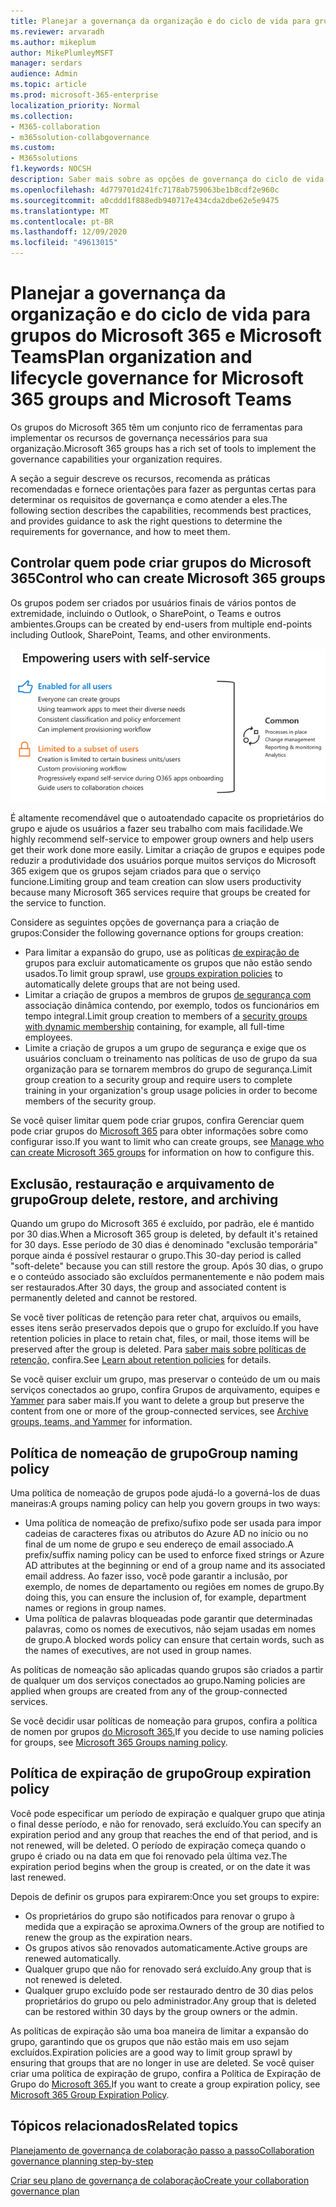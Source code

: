 ```yaml
---
title: Planejar a governança da organização e do ciclo de vida para grupos do Microsoft 365 e Microsoft Teams
ms.reviewer: arvaradh
ms.author: mikeplum
author: MikePlumleyMSFT
manager: serdars
audience: Admin
ms.topic: article
ms.prod: microsoft-365-enterprise
localization_priority: Normal
ms.collection:
- M365-collaboration
- m365solution-collabgovernance
ms.custom:
- M365solutions
f1.keywords: NOCSH
description: Saber mais sobre as opções de governança do ciclo de vida para ferramentas de colaboração no Microsoft 365
ms.openlocfilehash: 4d779701d241fc7178ab759063be1b8cdf2e960c
ms.sourcegitcommit: a0cddd1f888edb940717e434cda2dbe62e5e9475
ms.translationtype: MT
ms.contentlocale: pt-BR
ms.lasthandoff: 12/09/2020
ms.locfileid: "49613015"
---
```

# <a name="plan-organization-and-lifecycle-governance-for-microsoft-365-groups-and-microsoft-teams"></a><span data-ttu-id="45b0c-103">Planejar a governança da organização e do ciclo de vida para grupos do Microsoft 365 e Microsoft Teams</span><span class="sxs-lookup"><span data-stu-id="45b0c-103">Plan organization and lifecycle governance for Microsoft 365 groups and Microsoft Teams</span></span>

<span data-ttu-id="45b0c-104">Os grupos do Microsoft 365 têm um conjunto rico de ferramentas para implementar os recursos de governança necessários para sua organização.</span><span class="sxs-lookup"><span data-stu-id="45b0c-104">Microsoft 365 groups has a rich set of tools to implement the governance capabilities your organization requires.</span></span> 

<span data-ttu-id="45b0c-105">A seção a seguir descreve os recursos, recomenda as práticas recomendadas e fornece orientações para fazer as perguntas certas para determinar os requisitos de governança e como atender a eles.</span><span class="sxs-lookup"><span data-stu-id="45b0c-105">The following section describes the capabilities, recommends best practices, and provides guidance to ask the right questions to determine the requirements for governance, and how to meet them.</span></span>

## <a name="control-who-can-create-microsoft-365-groups"></a><span data-ttu-id="45b0c-106">Controlar quem pode criar grupos do Microsoft 365</span><span class="sxs-lookup"><span data-stu-id="45b0c-106">Control who can create Microsoft 365 groups</span></span>

<span data-ttu-id="45b0c-107">Os grupos podem ser criados por usuários finais de vários pontos de extremidade, incluindo o Outlook, o SharePoint, o Teams e outros ambientes.</span><span class="sxs-lookup"><span data-stu-id="45b0c-107">Groups can be created by end-users from multiple end-points including Outlook, SharePoint, Teams, and other environments.</span></span>

![desc de imagem](../media/04.png)

<span data-ttu-id="45b0c-109">É altamente recomendável que o autoatendado capacite os proprietários do grupo e ajude os usuários a fazer seu trabalho com mais facilidade.</span><span class="sxs-lookup"><span data-stu-id="45b0c-109">We highly recommend self-service to empower group owners and help users get their work done more easily.</span></span> <span data-ttu-id="45b0c-110">Limitar a criação de grupos e equipes pode reduzir a produtividade dos usuários porque muitos serviços do Microsoft 365 exigem que os grupos sejam criados para que o serviço funcione.</span><span class="sxs-lookup"><span data-stu-id="45b0c-110">Limiting group and team creation can slow users productivity because many Microsoft 365 services require that groups be created for the service to function.</span></span>

<span data-ttu-id="45b0c-111">Considere as seguintes opções de governança para a criação de grupos:</span><span class="sxs-lookup"><span data-stu-id="45b0c-111">Consider the following governance options for groups creation:</span></span>

- <span data-ttu-id="45b0c-112">Para limitar a expansão do grupo, use as políticas [de expiração de](microsoft-365-groups-expiration-policy.md) grupos para excluir automaticamente os grupos que não estão sendo usados.</span><span class="sxs-lookup"><span data-stu-id="45b0c-112">To limit group sprawl, use [groups expiration policies](microsoft-365-groups-expiration-policy.md) to automatically delete groups that are not being used.</span></span>
- <span data-ttu-id="45b0c-113">Limitar a criação de grupos a membros de grupos [de segurança com](https://docs.microsoft.com/azure/active-directory/users-groups-roles/groups-create-rule) associação dinâmica contendo, por exemplo, todos os funcionários em tempo integral.</span><span class="sxs-lookup"><span data-stu-id="45b0c-113">Limit group creation to members of a [security groups with dynamic membership](https://docs.microsoft.com/azure/active-directory/users-groups-roles/groups-create-rule) containing, for example, all full-time employees.</span></span>
- <span data-ttu-id="45b0c-114">Limite a criação de grupos a um grupo de segurança e exige que os usuários concluam o treinamento nas políticas de uso de grupo da sua organização para se tornarem membros do grupo de segurança.</span><span class="sxs-lookup"><span data-stu-id="45b0c-114">Limit group creation to a security group and require users to complete training in your organization's group usage policies in order to become members of the security group.</span></span>

<span data-ttu-id="45b0c-115">Se você quiser limitar quem pode criar grupos, confira Gerenciar quem pode criar grupos do [Microsoft 365](manage-creation-of-groups.md) para obter informações sobre como configurar isso.</span><span class="sxs-lookup"><span data-stu-id="45b0c-115">If you want to limit who can create groups, see [Manage who can create Microsoft 365 groups](manage-creation-of-groups.md) for information on how to configure this.</span></span>

## <a name="group-delete-restore-and-archiving"></a><span data-ttu-id="45b0c-116">Exclusão, restauração e arquivamento de grupo</span><span class="sxs-lookup"><span data-stu-id="45b0c-116">Group delete, restore, and archiving</span></span>

<span data-ttu-id="45b0c-117">Quando um grupo do Microsoft 365 é excluído, por padrão, ele é mantido por 30 dias.</span><span class="sxs-lookup"><span data-stu-id="45b0c-117">When a Microsoft 365 group is deleted, by default it's retained for 30 days.</span></span> <span data-ttu-id="45b0c-118">Esse período de 30 dias é denominado "exclusão temporária" porque ainda é possível restaurar o grupo.</span><span class="sxs-lookup"><span data-stu-id="45b0c-118">This 30-day period is called "soft-delete" because you can still restore the group.</span></span> <span data-ttu-id="45b0c-119">Após 30 dias, o grupo e o conteúdo associado são excluídos permanentemente e não podem mais ser restaurados.</span><span class="sxs-lookup"><span data-stu-id="45b0c-119">After 30 days, the group and associated content is permanently deleted and cannot be restored.</span></span>

<span data-ttu-id="45b0c-120">Se você tiver políticas de retenção para reter chat, arquivos ou emails, esses itens serão preservados depois que o grupo for excluído.</span><span class="sxs-lookup"><span data-stu-id="45b0c-120">If you have retention policies in place to retain chat, files, or mail, those items will be preserved after the group is deleted.</span></span> <span data-ttu-id="45b0c-121">Para [saber mais sobre políticas de retenção,](https://docs.microsoft.com/microsoft-365/compliance/retention-policies) confira.</span><span class="sxs-lookup"><span data-stu-id="45b0c-121">See [Learn about retention policies](https://docs.microsoft.com/microsoft-365/compliance/retention-policies) for details.</span></span>

<span data-ttu-id="45b0c-122">Se você quiser excluir um grupo, mas preservar o conteúdo de um ou mais serviços conectados ao grupo, confira Grupos de arquivamento, equipes e [Yammer](end-life-cycle-groups-teams-sites-yammer.md) para saber mais.</span><span class="sxs-lookup"><span data-stu-id="45b0c-122">If you want to delete a group but preserve the content from one or more of the group-connected services, see [Archive groups, teams, and Yammer](end-life-cycle-groups-teams-sites-yammer.md) for information.</span></span>

## <a name="group-naming-policy"></a><span data-ttu-id="45b0c-123">Política de nomeação de grupo</span><span class="sxs-lookup"><span data-stu-id="45b0c-123">Group naming policy</span></span>

<span data-ttu-id="45b0c-124">Uma política de nomeação de grupos pode ajudá-lo a governá-los de duas maneiras:</span><span class="sxs-lookup"><span data-stu-id="45b0c-124">A groups naming policy can help you govern groups in two ways:</span></span>

- <span data-ttu-id="45b0c-125">Uma política de nomeação de prefixo/sufixo pode ser usada para impor cadeias de caracteres fixas ou atributos do Azure AD no início ou no final de um nome de grupo e seu endereço de email associado.</span><span class="sxs-lookup"><span data-stu-id="45b0c-125">A prefix/suffix naming policy can be used to enforce fixed strings or Azure AD attributes at the beginning or end of a group name and its associated email address.</span></span> <span data-ttu-id="45b0c-126">Ao fazer isso, você pode garantir a inclusão, por exemplo, de nomes de departamento ou regiões em nomes de grupo.</span><span class="sxs-lookup"><span data-stu-id="45b0c-126">By doing this, you can ensure the inclusion of, for example, department names or regions in group names.</span></span>
- <span data-ttu-id="45b0c-127">Uma política de palavras bloqueadas pode garantir que determinadas palavras, como os nomes de executivos, não sejam usadas em nomes de grupo.</span><span class="sxs-lookup"><span data-stu-id="45b0c-127">A blocked words policy can ensure that certain words, such as the names of executives, are not used in group names.</span></span>

<span data-ttu-id="45b0c-128">As políticas de nomeação são aplicadas quando grupos são criados a partir de qualquer um dos serviços conectados ao grupo.</span><span class="sxs-lookup"><span data-stu-id="45b0c-128">Naming policies are applied when groups are created from any of the group-connected services.</span></span>

<span data-ttu-id="45b0c-129">Se você decidir usar políticas de nomeação para grupos, confira a política de nomen por grupos [do Microsoft 365.](groups-naming-policy.md)</span><span class="sxs-lookup"><span data-stu-id="45b0c-129">If you decide to use naming policies for groups, see [Microsoft 365 Groups naming policy](groups-naming-policy.md).</span></span>

## <a name="group-expiration-policy"></a><span data-ttu-id="45b0c-130">Política de expiração de grupo</span><span class="sxs-lookup"><span data-stu-id="45b0c-130">Group expiration policy</span></span>

<span data-ttu-id="45b0c-131">Você pode especificar um período de expiração e qualquer grupo que atinja o final desse período, e não for renovado, será excluído.</span><span class="sxs-lookup"><span data-stu-id="45b0c-131">You can specify an expiration period and any group that reaches the end of that period, and is not renewed, will be deleted.</span></span> <span data-ttu-id="45b0c-132">O período de expiração começa quando o grupo é criado ou na data em que foi renovado pela última vez.</span><span class="sxs-lookup"><span data-stu-id="45b0c-132">The expiration period begins when the group is created, or on the date it was last renewed.</span></span>

<span data-ttu-id="45b0c-133">Depois de definir os grupos para expirarem:</span><span class="sxs-lookup"><span data-stu-id="45b0c-133">Once you set groups to expire:</span></span>
- <span data-ttu-id="45b0c-134">Os proprietários do grupo são notificados para renovar o grupo à medida que a expiração se aproxima.</span><span class="sxs-lookup"><span data-stu-id="45b0c-134">Owners of the group are notified to renew the group as the expiration nears.</span></span>
- <span data-ttu-id="45b0c-135">Os grupos ativos são renovados automaticamente.</span><span class="sxs-lookup"><span data-stu-id="45b0c-135">Active groups are renewed automatically.</span></span>
- <span data-ttu-id="45b0c-136">Qualquer grupo que não for renovado será excluído.</span><span class="sxs-lookup"><span data-stu-id="45b0c-136">Any group that is not renewed is deleted.</span></span>
- <span data-ttu-id="45b0c-137">Qualquer grupo excluído pode ser restaurado dentro de 30 dias pelos proprietários do grupo ou pelo administrador.</span><span class="sxs-lookup"><span data-stu-id="45b0c-137">Any group that is deleted can be restored within 30 days by the group owners or the admin.</span></span>

<span data-ttu-id="45b0c-138">As políticas de expiração são uma boa maneira de limitar a expansão do grupo, garantindo que os grupos que não estão mais em uso sejam excluídos.</span><span class="sxs-lookup"><span data-stu-id="45b0c-138">Expiration policies are a good way to limit group sprawl by ensuring that groups that are no longer in use are deleted.</span></span> <span data-ttu-id="45b0c-139">Se você quiser criar uma política de expiração de grupo, confira a Política de Expiração de Grupo do [Microsoft 365.](microsoft-365-groups-expiration-policy.md)</span><span class="sxs-lookup"><span data-stu-id="45b0c-139">If you want to create a group expiration policy, see [Microsoft 365 Group Expiration Policy](microsoft-365-groups-expiration-policy.md).</span></span>

## <a name="related-topics"></a><span data-ttu-id="45b0c-140">Tópicos relacionados</span><span class="sxs-lookup"><span data-stu-id="45b0c-140">Related topics</span></span>

[<span data-ttu-id="45b0c-141">Planejamento de governança de colaboração passo a passo</span><span class="sxs-lookup"><span data-stu-id="45b0c-141">Collaboration governance planning step-by-step</span></span>](collaboration-governance-overview.md#collaboration-governance-planning-step-by-step)

[<span data-ttu-id="45b0c-142">Criar seu plano de governança de colaboração</span><span class="sxs-lookup"><span data-stu-id="45b0c-142">Create your collaboration governance plan</span></span>](collaboration-governance-first.md)
